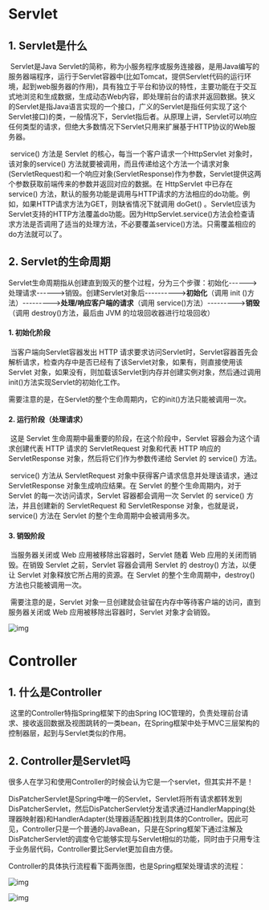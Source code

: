 # Servlet

## 1. Servlet是什么

​    Servlet是Java Servlet的简称，称为小服务程序或服务连接器，是用Java编写的服务器端程序，运行于Servlet容器中(比如Tomcat，提供Servlet代码的运行环境，起到web服务器的作用)，具有独立于平台和协议的特性，主要功能在于交互式地浏览和生成数据，生成动态Web内容，即处理前台的请求并返回数据。狭义的Servlet是指Java语言实现的一个接口，广义的Servlet是指任何实现了这个Servlet接口)的类，一般情况下，Servlet指后者。从原理上讲，Servlet可以响应任何类型的请求，但绝大多数情况下Servlet只用来扩展基于HTTP协议的Web服务器。

​     service() 方法是 Servlet 的核心，每当一个客户请求一个HttpServlet 对象时，该对象的service() 方法就要被调用，而且传递给这个方法一个请求对象(ServletRequest)和一个响应对象(ServletResponse)作为参数，Servlet提供这两个参数获取前端传来的参数并返回对应的数据。在 HttpServlet 中已存在 service() 方法，默认的服务功能是调用与HTTP请求的方法相应的do功能。例如，如果HTTP请求方法为GET，则缺省情况下就调用 doGet() 。Servlet应该为Servlet支持的HTTP方法覆盖do功能。因为HttpServlet.service()方法会检查请求方法是否调用了适当的处理方法，不必要覆盖service()方法。只需覆盖相应的do方法就可以了。

## 2. Servlet的生命周期

​    Servlet生命周期指从创建直到毁灭的整个过程，分为三个步骤：初始化------>处理请求------>销毁。创建Servlet对象后---------->**初始化**（调用 init ()方法）--------->**处理/响应客户端的请求**（调用 service()方法）--------->**销毁**（调用 destroy()方法，最后由 JVM 的垃圾回收器进行垃圾回收）

#### 1. 初始化阶段

​    当客户端向Servlet容器发出 HTTP 请求要求访问Servlet时，Servlet容器首先会解析请求，检查内存中是否已经有了该Servlet对象，如果有，则直接使用该 Servlet 对象，如果没有，则加载该Servlet到内存并创建实例对象，然后通过调用 init()方法实现Servlet的初始化工作。

​    需要注意的是，在Servlet的整个生命周期内，它的init()方法只能被调用一次。

#### 2. 运行阶段（处理请求）

​    这是 Servlet 生命周期中最重要的阶段，在这个阶段中，Servlet 容器会为这个请求创建代表 HTTP 请求的 ServletRequest 对象和代表 HTTP 响应的 ServletResponse 对象，然后将它们作为参数传递给 Servlet 的 service() 方法。

​    service() 方法从 ServletRequest 对象中获得客户请求信息并处理该请求，通过 ServletResponse 对象生成响应结果。在 Servlet 的整个生命周期内，对于 Servlet 的每一次访问请求，Servlet 容器都会调用一次 Servlet 的 service() 方法，并且创建新的 ServletRequest 和 ServletResponse 对象，也就是说，service() 方法在 Servlet 的整个生命周期中会被调用多次。

#### 3. 销毁阶段

​    当服务器关闭或 Web 应用被移除出容器时，Servlet 随着 Web 应用的关闭而销毁。在销毁 Servlet 之前，Servlet 容器会调用 Servlet 的 destroy() 方法，以便让 Servlet 对象释放它所占用的资源。在 Servlet 的整个生命周期中，destroy() 方法也只能被调用一次。

​    需要注意的是，Servlet 对象一旦创建就会驻留在内存中等待客户端的访问，直到服务器关闭或 Web 应用被移除出容器时，Servlet 对象才会销毁。

![img](https://img.php.cn/upload/image/859/931/869/1677130717818216.png)

# Controller

## 1. 什么是Controller

​    这里的Controller特指Spring框架下的由Spring IOC管理的，负责处理前台请求、接收返回数据及视图跳转的一类bean，在Spring框架中处于MVC三层架构的控制器层，起到与Servlet类似的作用。

## 2. Controller是Servlet吗

​    很多人在学习和使用Controller的时候会认为它是一个servlet，但其实并不是！

​    DisPatcherServlet是Spring中唯一的Servlet，Servlet将所有请求都转发到DisPatcherServlet，然后DisPatcherServlet分发请求通过HandlerMapping(处理器映射器)和HandlerAdapter(处理器适配器)找到具体的Controller。因此可见，Controller只是一个普通的JavaBean，只是在Spring框架下通过注解及DisPatcherServlet的调度令它能够实现与Servlet相似的功能，同时由于只用专注于业务层代码，Controller要比Servlet更加自由方便。

​    Controller的具体执行流程看下面两张图，也是Spring框架处理请求的流程：

![img](https://img-blog.csdnimg.cn/20210505134350250.png?x-oss-process=image/watermark,type_ZmFuZ3poZW5naGVpdGk,shadow_10,text_aHR0cHM6Ly9ibG9nLmNzZG4ubmV0L3dlaXhpbl81MDkwMjQ4OQ==,size_16,color_FFFFFF,t_70)

![img](https://img-blog.csdnimg.cn/ae7c5ce916524819ad62ab9bf1705508.png)